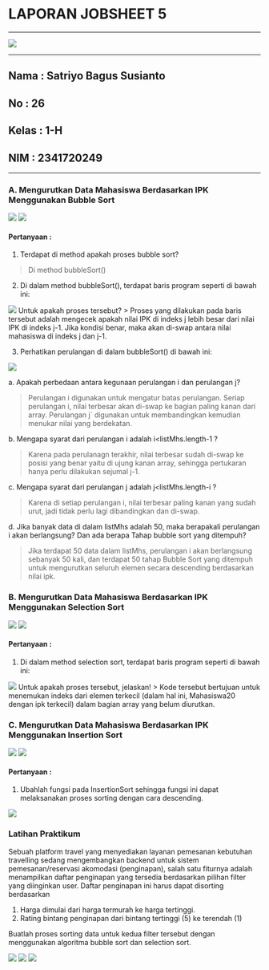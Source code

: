 # **LAPORAN JOBSHEET 5**

---

<img src = "image-2.png">

---

## Nama    : Satriyo Bagus Susianto
## No      : 26
## Kelas   : 1-H
## NIM     : 2341720249

---

### A. Mengurutkan Data Mahasiswa Berdasarkan IPK Menggunakan Bubble Sort

<img src = "image-3.png">
<img src = "image-7.png">

#### Pertanyaan :
1. Terdapat di method apakah proses bubble sort?
> Di method bubbleSort()

2. Di dalam method bubbleSort(), terdapat baris program seperti di bawah ini:
<img src = "image.png">
Untuk apakah proses tersebut?
> Proses yang dilakukan pada baris tersebut adalah mengecek apakah nilai IPK di indeks j lebih besar dari nilai IPK di indeks j-1. Jika kondisi benar, maka akan di-swap antara nilai mahasiswa di indeks j dan j-1.

3. Perhatikan perulangan di dalam bubbleSort() di bawah ini:
<img src = "image-1.png">

a. Apakah perbedaan antara kegunaan perulangan i dan perulangan j?
> Perulangan i digunakan untuk mengatur batas perulangan. Seriap perulangan i, nilai terbesar akan di-swap ke bagian paling kanan dari array. Perulangan j` digunakan untuk membandingkan kemudian menukar nilai yang berdekatan.

b. Mengapa syarat dari perulangan i adalah i<listMhs.length-1 ?
> Karena pada perulanagn terakhir, nilai terbesar sudah di-swap ke posisi yang benar yaitu di ujung kanan array, sehingga pertukaran hanya perlu dilakukan sejumal j-1.

c. Mengapa syarat dari perulangan j adalah j<listMhs.length-i ?
> Karena di setiap perulangan i, nilai terbesar paling kanan yang sudah urut, jadi tidak perlu lagi dibandingkan dan di-swap.

d. Jika banyak data di dalam listMhs adalah 50, maka berapakali perulangan i akan
berlangsung? Dan ada berapa Tahap bubble sort yang ditempuh?
> Jika terdapat 50 data dalam listMhs, perulangan i akan berlangsung sebanyak 50 kali, dan terdapat 50 tahap Bubble Sort yang ditempuh untuk mengurutkan seluruh elemen secara descending berdasarkan nilai ipk.

### B.  Mengurutkan Data Mahasiswa Berdasarkan IPK Menggunakan Selection Sort

<img src = "image-4.png">
<img src = "image-8.png">

#### Pertanyaan :
1. Di dalam method selection sort, terdapat baris program seperti di bawah ini:
<img src = "image-5.png">
Untuk apakah proses tersebut, jelaskan!
> Kode tersebut bertujuan untuk menemukan indeks dari elemen terkecil (dalam hal ini, Mahasiswa20 dengan ipk terkecil) dalam bagian array yang belum diurutkan.

### C. Mengurutkan Data Mahasiswa Berdasarkan IPK Menggunakan Insertion Sort

<img src = "image-6.png">
<img src = "image-9.png">

#### Pertanyaan :
1. Ubahlah fungsi pada InsertionSort sehingga fungsi ini dapat melaksanakan proses sorting
dengan cara descending.
<img src = "image-11.png">

### Latihan Praktikum
Sebuah platform travel yang menyediakan layanan pemesanan kebutuhan travelling sedang
mengembangkan backend untuk sistem pemesanan/reservasi akomodasi (penginapan), salah
satu fiturnya adalah menampilkan daftar penginapan yang tersedia berdasarkan pilihan filter
yang diinginkan user. Daftar penginapan ini harus dapat disorting berdasarkan

1. Harga dimulai dari harga termurah ke harga tertinggi.
2. Rating bintang penginapan dari bintang tertinggi (5) ke terendah (1)

Buatlah proses sorting data untuk kedua filter tersebut dengan menggunakan algoritma
bubble sort dan selection sort.

<img src = "image-10.png">

<img src = "image-12.png">

<img src = "image-13.png">
